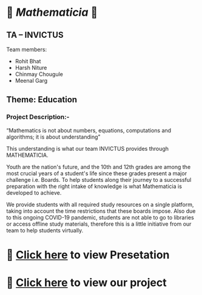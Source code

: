 # :beginner: ***Mathematicia*** :beginner:

## TA – INVICTUS ##
Team members: <br/> 

 * Rohit Bhat
 * Harsh Niture
 * Chinmay Chougule
 * Meenal Garg

## Theme: Education ##

### Project Description:- ###
“Mathematics is not about numbers, equations, computations and algorithms; it is about understanding”

This understanding is what our team INVICTUS provides through MATHEMATICIA.

Youth are the nation's future, and the 10th and 12th grades are among the most crucial years of a student's life since these grades present a major challenge i.e. Boards.
To help students along their journey to a successful preparation with the right intake of knowledge is what Mathematicia is developed to achieve. 

We provide students with all required study resources on a single platform, taking into account the time restrictions that these boards impose.
Also due to this ongoing COVID-19 pandemic, students are not able to go to libraries or access offline study materials, therefore this is a little initiative from our team to help students virtually. 

# :maple_leaf: [Click here](Mathematicia(3).ppt) to view Presetation

# :maple_leaf: [Click here](https://rohitbhat1603.github.io/Mathematicia/) to view our project



